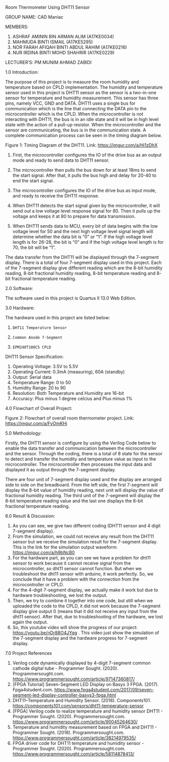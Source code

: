Room Thermometer Using DHT11 Sensor

GROUP NAME: CAD Maniac

MEMBERS:
1. ASHRAF AMININ BIN ARMAN ALIM (A17KE0034)
2. MAHMUDA BINTI ISMAIL (A17KE5295)
3. NOR FARAH AFIQAH BINTI ABDUL RAHIM (A17KE0216)
4. NUR IRDINA BINTI MOHD SHAHRIR (A17KE0229)

LECTURER’S: PM MUNIM AHMAD ZABIDI

1.0 Introduction:

The purpose of this project is to measure the room humidity and temperature based on CPLD implementation. The humidity and temperature sensor used in this project 
is DHT11 sensor as the sensor is a two-in-one sensor for temperature and humidity measurement. This sensor has three pins, namely VCC, GND and DATA.
DHT11 uses a single bus for communication which is the line that connecting the DATA pin to the microcontroller which is the CPLD. When the microcontroller is
not interacting with DHT11, the bus is in an idle state and it will be in high level state with the action of a pull-up resistor. When the microcontroller and
the sensor are communicating, the bus is in the communication state. A complete communication process can be seen in the timing diagram below.




Figure 1: Timing Diagram of the DHT11. Link: https://imgur.com/a/Hi1zDhX


1.    First, the microcontroller configures the IO of the drive bus as an output mode and ready to send data to DHT11 sensor.

2.    The microcontroller then pulls the bus down for at least 18ms to send the start signal. After that, it pulls the bus high and delay for 20-40 to end the start signal. 

3.    The microcontroller configures the IO of the drive bus as input mode, and ready to receive the DHT11 response.

4.    When DHT11 detects the start signal given by the microcontroller, it will send out a low voltage level response signal for 80.
Then it pulls up the voltage and keeps it at 80 to prepare for data transmission. 

5.    When DHT11 sends data to MCU, every bit of data begins with the low voltage level for 50 and the next high voltage level signal length
will determine whether the data bit is “0” or “1”. If the high voltage level length is for 26-28, the bit is “0” and if the high voltage level length is for 70,
the bit will be “1”. 


The data transfer from the DHT11 will be displayed through the 7-segment display.
There is a total of four 7-segment display used in this project. Each of the 7-segment display give different reading which are the 8-bit humidity reading,
8-bit fractional humidity reading, 8-bit temperature reading and 8- bit fractional temperature reading. 

2.0 Software:

The software used in this project is Quartus II 13.0 Web Edition.


3.0 Hardware:

The hardware used in this project are listed below:
1.     DHT11 Temperature Sensor
2.     Common Anode 7-Segment
3.     EPM240T100C5 CPLD


DHT11 Sensor Specification:

1. Operating Voltage: 3.5V to 5.5V
2. Operating Current: 0.3mA (measuring), 60A (standby)
3. Output: Serial data
4. Temperature Range: 0 to 50
5. Humidity Range: 20 to 90
6. Resolution: Both Temperature and Humidity are 16-bit
7. Accuracy: Plus minus 1 degree celcius and Plus minus 1%


4.0 Flowchart of Overall Project:

Figure 2: Flowchart of overall room thermometer project. Link: https://imgur.com/a/FyOmKHj


5.0 Methodology:


Firstly, the DHT11 sensor is configure by using the Verilog Code below to enable the
data transfer and communication between the microcontroller and the sensor.
Through the coding, there is a total of 8 state for the sensor to detect and
transfer the humidity and temperature value as input to the microcontroller.
The microcontroller then processes the input data and displayed it as output
through the 7-segment display.



There are four unit of 7-segment display used and the display are arranged side to
side on the breadboard. From the left side, the first 7-segment will display
the 8-bit value of humidity reading, next unit will display the value of
fractional humidity reading. The third unit of the 7-segment will display the
8-bit temperature reading value and the last one displays the 8-bit fractional
temperature reading.

6.0 Result & Discussion:
1. As you can see, we give two different coding (DHT11 sensor and 4 digit 7-segment display).
2. From the simulation, we could not receive any result from the DHT11 sensor but we receive the simulation result for the 7-segment display. This is the link for the simulation output waveform: https://imgur.com/a/h9bNcB0
3. For the hardware part, as you can see we have a problem for dht11 sensor to work because it cannot receive signal from the microcontroller, so dht11 sensor
cannot function. But when we troubleshoot the dht11 sensor with arduino, it work perfectly. So, we conclude that it have a problem with the connection from the
microcontroller or CPLD.
4. For the 4-digit 7-segment display, we actually make it work but due to hardware troubleshooting, we lost the output.
5. Then, we try to combine it together into one code, but still when we uploaded the code to the CPLD, it did not work because the 7-segment display give output 0
(means that it did not receive any input from the dht11 sensor). After that, due to troubleshooting of the hardware, we lost again the output.
6. So, this youtube video will show the progress of our project: https://youtu.be/nDr88O4JYqg . This video just show the simulation of the 7-segment display and the
hardware progress for 7-segment display.

7.0 Project References
1. Verilog code dynamically displayed by 4-digit 7-segment common cathode digital tube - Programmer Sought. (2020). Programmersought.com. https://www.programmersought.com/article/97147360817/
2. [FPGA Tutorial] Seven-Segment LED Display on Basys 3 FPGA. (2017). Fpga4student.com. https://www.fpga4student.com/2017/09/seven-segment-led-display-controller-basys3-fpga.html
3. DHT11–Temperature and Humidity Sensor. (2018). Components101. https://components101.com/sensors/dht11-temperature-sensor
4. [FPGA] Verilog code to realize temperature and humidity sensor DHT11 - Programmer Sought. (2020). Programmersought.com. https://www.programmersought.com/article/90045264630/
5. Temperature and humidity measurement based on FPGA and DHT11 - Programmer Sought. (2018). Programmersought.com. https://www.programmersought.com/article/38214979535/
6. FPGA driver code for DHT11 temperature and humidity sensor - Programmer Sought. (2020). Programmersought.com. https://www.programmersought.com/article/58114878413/
